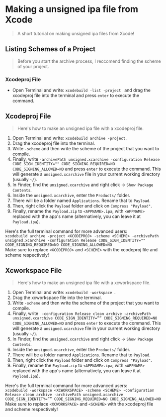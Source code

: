 # Making a unsigned ipa file from Xcode
>A short tutorial on making unsigned ipa files from Xcode!

## Listing Schemes of a Project
>Before you start the archive process, I reccomend finding the scheme of your project.

### Xcodeproj File
* Open Terminal and write: `xcodebuild -list -project ` and drag the xcodeproj file into the terminal and press `enter` to execute the command.

## Xcodeproj File
>Here's how to make an unsigned ipa file with a xcodeproj file. 
1. Open Terminal and write: `xcodebuild archive -project`.
2. Drag the xcodeproj file into the terminal.
3. Write ` -scheme ` and then write the scheme of the project that you want to compile.
4. Finally, write `-archivePath unsigned.xcarchive -configuration Release CODE_SIGN_IDENTITY="" CODE_SIGNING_REQUIRED=NO CODE_SIGNING_ALLOWED=NO` and press `enter` to execute the command. This will generate a `unsigned.xcarchive` file in your current working directory (usually `~/`).
5. In Finder, find the `unsigned.xcarchive` and right click -> `Show Package Contents`.
6. Inside the `unsigned.xcarchive`, enter the `Products/` folder.
7. There will be a folder named `Applications`. Rename that to `Payload`.
8. Then, right click the `Payload` folder and click on `Compress "Payload"`.
9. Finally, rename the `Payload.zip` to `<APPNAME>.ipa`, with `<APPNAME>` replaced with the app's name (alternatively, you can leave it at `Payload.ipa`).

Here's the full terminal command for more advanced users:  
`xcodebuild archive -project <XCODEPROJ> -scheme <SCHEME> -archivePath unsigned.xcarchive -configuration Release CODE_SIGN_IDENTITY="" CODE_SIGNING_REQUIRED=NO CODE_SIGNING_ALLOWED=NO`  
Make sure to replace `<XCODEPROJ>` and `<SCHEME>` with the xcodeproj file and scheme respectively!

## Xcworkspace File
>Here's how to make an unsigned ipa file with a xcworkspace file. 
1. Open Terminal and write: `xcodebuild -workspace `.
2. Drag the xcworkspace file into the terminal.
3. Write ` -scheme ` and then write the scheme of the project that you want to compile.
4. Finally, write ` -configuration Release clean archive -archivePath unsigned.xcarchive CODE_SIGN_IDENTITY=”” CODE_SIGNING_REQUIRED=NO CODE_SIGNING_ALLOWED=NO` and press `enter` to execute the command. This will generate a `unsigned.xcarchive` file in your current working directory (usually `~/`).
5. In Finder, find the `unsigned.xcarchive` and right click -> `Show Package Contents`.
6. Inside the `unsigned.xcarchive`, enter the `Products/` folder.
7. There will be a folder named `Applications`. Rename that to `Payload`.
8. Then, right click the `Payload` folder and click on `Compress "Payload"`.
9. Finally, rename the `Payload.zip` to `<APPNAME>.ipa`, with `<APPNAME>` replaced with the app's name (alternatively, you can leave it at `Payload.ipa`).

Here's the full terminal command for more advanced users:  
`xcodebuild -workspace <XCWORKSPACE> -scheme <SCHEME> -configuration Release clean archive -archivePath unsigned.xcarchive CODE_SIGN_IDENTITY=”” CODE_SIGNING_REQUIRED=NO CODE_SIGNING_ALLOWED=NO`  
Make sure to replace `<XCWORKSPACE>` and `<SCHEME>` with the xcodeproj file and scheme respectively!
